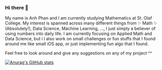 ### Hi there 👋 
My name is Anh Phan and I am currently studying Mathematics at St. Olaf College. My interest is spanned across many different things from ✨ Math ✨ (Absolutely!), Data Science, Machine Learning, ..., I just simply a believer of using numbers into daily life. 
I am currently focusing on Applied Math and Data Science, but i I also work on small challenges or fun stuffs that I found around me like small iOS app, or just implementing fun algo that I found. 

Feel free to look around and give any suggestions on any of my project ^^

[![Anurag's GitHub stats](https://github-readme-stats.vercel.app/api?username=justpqa&show_icons=true&theme=dark)](https://github.com/anuraghazra/github-readme-stats)
<!--
**justpqa/justpqa** is a ✨ _special_ ✨ repository because its `README.md` (this file) appears on your GitHub profile.

Here are some ideas to get you started:

- 🔭 I’m currently working on ...
- 🌱 I’m currently learning ...
- 👯 I’m looking to collaborate on ...
- 🤔 I’m looking for help with ...
- 💬 Ask me about ...
- 📫 How to reach me: ...
- 😄 Pronouns: ...
- ⚡ Fun fact: ...
-->
